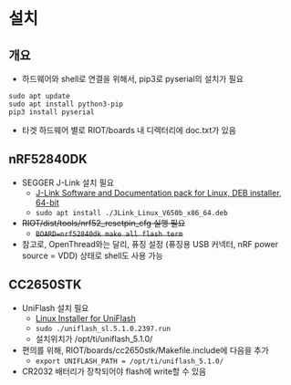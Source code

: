 # 설치

## 개요

* 하드웨어와 shell로 연결을 위해서, pip3로 pyserial의 설치가 필요
```
sudo apt update
sudo apt install python3-pip
pip3 install pyserial
```
* 타겟 하드웨어 별로 RIOT/boards 내 디렉터리에 doc.txt가 있음


## nRF52840DK

* SEGGER J-Link 설치 필요
  * [J-Link Software and Documentation pack for Linux, DEB installer, 64-bit](https://www.segger.com/downloads/jlink/#J-LinkSoftwareAndDocumentationPack)
  * `sudo apt install ./JLink_Linux_V650b_x86_64.deb`
* ~~RIOT/dist/tools/nrf52_resetpin_cfg 실행 필요~~
  * ~~`BOARD=nrf52840dk make all flash term`~~
* 참고로, OpenThread와는 달리, 퓨징 설정 (퓨징용 USB 커넥터, nRF power source = VDD) 상태로 shell도 사용 가능


## CC2650STK

* UniFlash 설치 필요
  * [Linux Installer for UniFlash](http://www.ti.com/tool/download/UNIFLASH)
  * `sudo ./uniflash_sl.5.1.0.2397.run`
  * 설치위치가 /opt/ti/uniflash_5.1.0/
* 편의를 위해, RIOT/boards/cc2650stk/Makefile.include에 다음을 추가
  * `export UNIFLASH_PATH = /opt/ti/uniflash_5.1.0/`
* CR2032 배터리가 장착되어야 flash에 write할 수 있음
